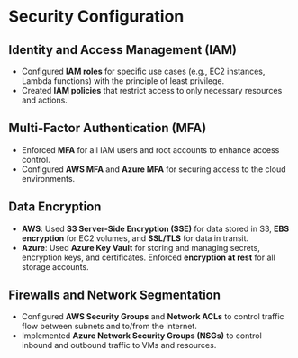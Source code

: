 # Security Configuration

## Identity and Access Management (IAM)
- Configured **IAM roles** for specific use cases (e.g., EC2 instances, Lambda functions) with the principle of least privilege.
- Created **IAM policies** that restrict access to only necessary resources and actions.

## Multi-Factor Authentication (MFA)
- Enforced **MFA** for all IAM users and root accounts to enhance access control.
- Configured **AWS MFA** and **Azure MFA** for securing access to the cloud environments.

## Data Encryption
- **AWS**: Used **S3 Server-Side Encryption (SSE)** for data stored in S3, **EBS encryption** for EC2 volumes, and **SSL/TLS** for data in transit.
- **Azure**: Used **Azure Key Vault** for storing and managing secrets, encryption keys, and certificates. Enforced **encryption at rest** for all storage accounts.

## Firewalls and Network Segmentation
- Configured **AWS Security Groups** and **Network ACLs** to control traffic flow between subnets and to/from the internet.
- Implemented **Azure Network Security Groups (NSGs)** to control inbound and outbound traffic to VMs and resources.
